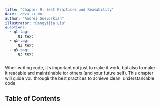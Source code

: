 ```yaml
---
title: "Chapter 9: Best Practices and Readability"
date: "2023-11-08"
author: "Andrei Guevorkian"
illustrator: "Dengyijia Liu"
questions:
  - q1-tag: |
      Q1 text
  - q2-tag: |
      Q2 text
  - q3-tag: |
      Q3 text
---
```


When writing code, it's important not just to make it work, but also to make it readable and maintainable for others (and your future self). This chapter will guide you through the best practices to achieve clean, understandable code.

## Table of Contents

